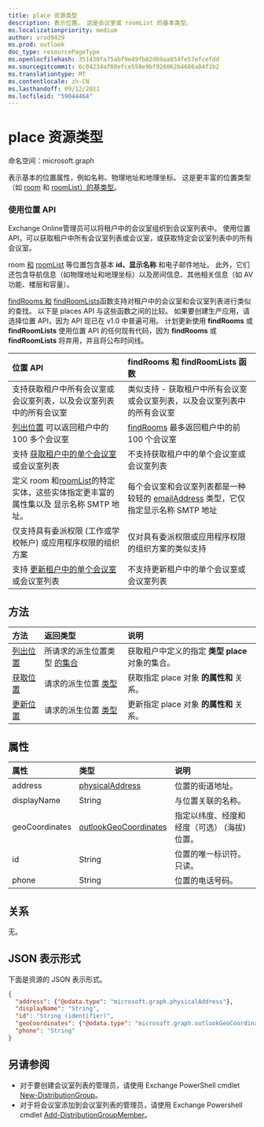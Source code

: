 ```yaml
---
title: place 资源类型
description: 表示位置。 这是会议室或 roomList 的基本类型。
ms.localizationpriority: medium
author: vrod9429
ms.prod: outlook
doc_type: resourcePageType
ms.openlocfilehash: 351430fa75abf9e49fb82d69aa854fe57efcefdd
ms.sourcegitcommit: 6c04234af08efce558e9bf926062b4686a84f1b2
ms.translationtype: MT
ms.contentlocale: zh-CN
ms.lasthandoff: 09/12/2021
ms.locfileid: "59044464"
---
```

# <a name="place-resource-type"></a>place 资源类型

命名空间：microsoft.graph

表示基本的位置属性，例如名称、物理地址和地理坐标。 这是更丰富的位置类型（如 [room](room.md) 和 [roomList）的基类型](roomlist.md)。

### <a name="using-the-places-api"></a>使用位置 API
Exchange Online管理员可以将租户中的会议室组织到会议室列表中。 使用位置 API，可以获取租户中所有会议室列表或会议室，或获取特定会议室列表中的所有会议室。

room [和](room.md) [roomList](roomlist.md) 等位置包含基本 **id、显示名称** 和电子邮件地址。 此外，它们还包含导航信息（如物理地址和地理坐标）以及房间信息、其他相关信息（如 AV 功能、楼层和容量）。

[findRooms 和](/graph/api/user-findrooms) [findRoomLists](/graph/api/user-findroomlists)函数支持对租户中的会议室和会议室列表进行类似的查找。 以下是 places API 与这些函数之间的比较。  如果要创建生产应用，请选择位置 API，因为 API 现已在 v1.0 中普遍可用。 计划更新使用 **findRooms** 或 **findRoomLists** 使用位置 API 的任何现有代码，因为 **findRooms** 或 **findRoomLists** 将弃用，并且将公布时间线。

|位置 API |findRooms 和 findRoomLists 函数|
|:------------------------------------|:-----------------------------|
|支持获取租户中所有会议室或会议室列表，以及会议室列表中的所有会议室 | 类似支持 - 获取租户中所有会议室或会议室列表，以及会议室列表中的所有会议室|
|[列出位置](../api/place-list.md) 可以返回租户中的 100 多个会议室 | [findRooms](/graph/api/user-findrooms) 最多返回租户中的前 100 个会议室 |
|支持 [获取租户中的单个会议室](../api/place-get.md) 或会议室列表 | 不支持获取租户中的单个会议室或会议室列表
|定义 room 和[roomList](roomlist.md)的特定实体，这些实体指定更丰富的属性集以及 显示名称 SMTP 地址。 [](room.md) | 每个会议室和会议室列表都是一种较轻的 [emailAddress](emailaddress.md) 类型，它仅指定显示名称 SMTP 地址|
|仅支持具有委派权限 (工作或学校帐户) 或应用程序权限的组织方案 | 仅对具有委派权限或应用程序权限的组织方案的类似支持|
|支持 [更新租户中的单个会议室](../api/place-update.md) 或会议室列表 | 不支持更新租户中的单个会议室或会议室列表

## <a name="methods"></a>方法

| 方法                              | 返回类型                  | 说明 |
|:------------------------------------|:-----------------------------|:--------|
| [列出位置](../api/place-list.md) | 所请求的派生位置类型 [的集合](place.md) | 获取租户中定义的指定 **类型 place** 对象的集合。 |
| [获取位置](../api/place-get.md)    | 请求的派生位置 [类型](place.md)            | 获取指定 place 对象 **的属性和** 关系。 |
| [更新位置](../api/place-update.md)    | 请求的派生位置 [类型](place.md)            | 更新指定 place 对象 **的属性和** 关系。 |

## <a name="properties"></a>属性

| 属性       | 类型                                              | 说明 |
|:---------------|:--------------------------------------------------|:--------|
| address        | [physicalAddress](physicaladdress.md)             | 位置的街道地址。 |
| displayName    | String                                            | 与位置关联的名称。 |
| geoCoordinates | [outlookGeoCoordinates](outlookgeocoordinates.md) | 指定以纬度、经度和经度（可选） (海拔) 位置。 |
| id             | String                                            | 位置的唯一标识符。 只读。 |
| phone          | String                                            | 位置的电话号码。 |

## <a name="relationships"></a>关系

无。

## <a name="json-representation"></a>JSON 表示形式

下面是资源的 JSON 表示形式。

<!-- {
  "blockType": "resource",
  "optionalProperties": [

  ],
  "@odata.type": "microsoft.graph.place"
}-->

```json
{
  "address": {"@odata.type": "microsoft.graph.physicalAddress"},
  "displayName": "String",
  "id": "String (identifier)",
  "geoCoordinates": {"@odata.type": "microsoft.graph.outlookGeoCoordinates"},
  "phone": "String"
}
```

## <a name="see-also"></a>另请参阅
- 对于要创建会议室列表的管理员，请使用 Exchange PowerShell cmdlet [New-DistributionGroup](/powershell/module/exchange/users-and-groups/new-distributiongroup?view=exchange-ps)。
- 对于将会议室添加到会议室列表的管理员，请使用 Exchange Powershell cmdlet [Add-DistributionGroupMember](/powershell/module/exchange/users-and-groups/add-distributiongroupmember?view=exchange-ps)。

<!-- uuid: 16cd6b66-4b1a-43a1-adaf-3a886856ed98
2019-02-04 14:57:30 UTC -->
<!-- {
  "type": "#page.annotation",
  "description": "place resource",
  "keywords": "",
  "section": "documentation",
  "tocPath": ""
}-->
